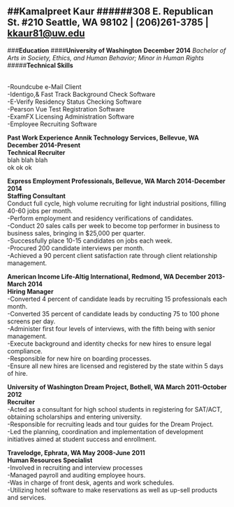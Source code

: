 ##Kamalpreet Kaur
######308 E. Republican St. #210 Seattle, WA 98102 | (206)261-3785 | kkaur81@uw.edu
---
###**Education**
####**University of Washington**						                                               **December 2014**
*Bachelor of Arts in Society, Ethics, and Human Behavior; Minor in Human Rights*
#####**Technical Skills**
######
-Roundcube e-Mail Client<br> 
-Identigo,& Fast Track Background Check Software<br>
-E-Verify Residency Status Checking Software<br>
-Pearson Vue Test Registration Software<br>
-ExamFX  Licensing Administration Software<br>
-Employee Recruiting Software<br>

**Past Work Experience**
**Annik Technology Services, Bellevue, WA      	                                  December 2014-Present<br>
Technical Recruiter**<br>
blah blah blah<br>
ok ok ok <br>

**Express Employment Professionals, Bellevue, WA		   March 2014-December 2014<br>
Staffing Consultant**<br>
Conduct full cycle, high volume recruiting for light industrial positions, filling 40-60 jobs per month.<br>
-Perform employment and residency verifications of candidates.<br>
-Conduct 20 sales calls per week to become top performer in business to business sales, bringing in $25,000 per quarter.<br>
-Successfully place 10-15 candidates on jobs each week.<br>
-Procured 200 candidate interviews per month.<br>
-Achieved a 90 percent client satisfaction rate through client relationship management.<Br>

**American Income Life-Altig International, Redmond, WA		    December 2013-March 2014<Br>
Hiring Manager**<br>
-Converted 4 percent of candidate leads by recruiting 15 professionals each month.<Br>
-Converted 35 percent of candidate leads by conducting 75 to 100 phone screens per day.<br>
-Administer first four levels of interviews, with the fifth being with senior management.<br>
-Execute background and identity checks for new hires to ensure legal compliance.<br>
-Responsible for new hire on boarding processes.<br>
-Ensure all new hires are licensed and registered by the state within 5 days of hire.<br>

**University of Washington Dream Project, Bothell, WA		       March 2011-October 2012<br>
Recruiter**<br>
-Acted as a consultant for high school students in registering for SAT/ACT, obtaining scholarships and entering university. <br>
-Responsible for recruiting leads and tour guides for the Dream Project.<br>
-Led the planning, coordination and implementation of development initiatives aimed at student success and enrollment.<br>

**Travelodge, Ephrata, WA	            			                 May 2008-June 2011<br>
Human Resources Specialist**<br>
-Involved in recruiting and interview processes<br>
-Managed payroll and auditing employee hours.<br>
-Was in charge of front desk, agents and work schedules.<br>
-Utilizing hotel software to make reservations as well as up-sell products and services.<br>
